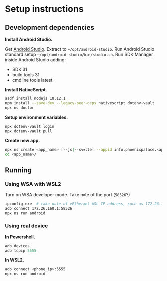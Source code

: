 # Setup instructions

## Development dependencies

**Install Android Studio.**

Get [Android Studio](https://developer.android.com/studio#downloads). Extract to
`~/opt/android-studio`. Run Android Studio standard setup
`~/opt/android-studio/bin/studio.sh`. Run SDK Manager inside Android Studio
adding:

- SDK 31
- build tools 31
- cmdline tools latest

**Install NativeScript.**

```sh
asdf install nodejs 18.12.1
npm install --save-dev --legacy-peer-deps nativescript dotenv-vault
npx ns doctor
```

**Setup environment variables.**

```sh
npx dotenv-vault login
npx dotenv-vault pull
```

**Create new app.**

```sh
npx ns create <app_name> [--js|--svelte] --appid info.phoenixpalace.<app_name>
cd <app_name>/
```

## Running

### Using WSA with WSL2

Turn on WSA developer mode. Take note of the port (`58526`?)

```sh
ipconfig.exe  # take note of vEthernet WSL IP address, such as 172.26.160.1
adb connect 172.26.160.1:58526
npx ns run android
```

### Using real device

**In Powershell.**

```PowerShell
adb devices
adb tcpip 5555
```

**In WSL2.**

```sh
adb connect <phone_ip>:5555
npx ns run android
```
